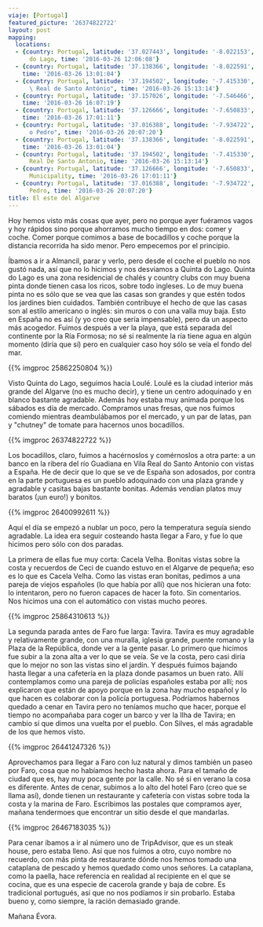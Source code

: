 ```yaml
---
viaje: [Portugal]
featured_picture: '26374822722'
layout: post
mapping:
  locations:
  - {country: Portugal, latitude: '37.027443', longitude: '-8.022153', place: Quinta
      do Lago, time: '2016-03-26 12:06:08'}
  - {country: Portugal, latitude: '37.138366', longitude: '-8.022591', place: "Loulé",
    time: '2016-03-26 13:01:04'}
  - {country: Portugal, latitude: '37.194502', longitude: '-7.415330', place: "Vila\
      \ Real de Santo António", time: '2016-03-26 15:13:14'}
  - {country: Portugal, latitude: '37.157026', longitude: '-7.546466', place: Muro,
    time: '2016-03-26 16:07:19'}
  - {country: Portugal, latitude: '37.126666', longitude: '-7.650833', place: Tavira,
    time: '2016-03-26 17:01:11'}
  - {country: Portugal, latitude: '37.016388', longitude: '-7.934722', place: "Faro-Sã\
      o Pedro", time: '2016-03-26 20:07:20'}
  - {country: Portugal, latitude: '37.138366', longitude: '-8.022591', place: Loule,
    time: '2016-03-26 13:01:04'}
  - {country: Portugal, latitude: '37.194502', longitude: '-7.415330', place: Vila
      Real De Santo Antonio, time: '2016-03-26 15:13:14'}
  - {country: Portugal, latitude: '37.126666', longitude: '-7.650833', place: Tavira
      Municipality, time: '2016-03-26 17:01:11'}
  - {country: Portugal, latitude: '37.016388', longitude: '-7.934722', place: Faro-Sao
      Pedro, time: '2016-03-26 20:07:20'}
title: El este del Algarve
---
```

Hoy hemos visto más cosas que ayer, pero no porque ayer fuéramos vagos y hoy rápidos sino porque ahorramos mucho tiempo en dos: comer y coche. Comer porque comimos a base de bocadillos y coche porque la distancia recorrida ha sido menor. Pero empecemos por el principio.

Íbamos a ir a Almancil, parar y verlo, pero desde el coche el pueblo no nos gustó nada, así que no lo hicimos y nos desviamos a Quinta do Lago. Quinta do Lago es una zona residencial de chalés y country clubs con muy buena pinta donde tienen casa los ricos, sobre todo ingleses. Lo de muy buena pinta no es sólo que se vea que las casas son grandes y que estén todos los jardines bien cuidados. También contribuye el hecho de que las casas son al estilo americano o inglés: sin muros o con una valla muy baja. Esto en España no es así (y yo creo que sería impensable), pero da un aspecto más acogedor. Fuimos después a ver la playa, que está separada del continente por la Ría Formosa; no sé si realmente la ría tiene agua en algún momento (diría que sí) pero en cualquier caso hoy sólo se veía el fondo del mar.

{{% imgproc 25862250804 %}}

Visto Quinta do Lago, seguimos hacia Loulé. Loulé es la ciudad interior más grande del Algarve (no es mucho decir), y tiene un centro adoquinado y en blanco bastante agradable. Además hoy estaba muy animada porque los sábados es día de mercado. Compramos unas fresas, que nos fuimos comiendo mientras deambulábamos por el mercado, y un par de latas, pan y "chutney" de tomate para hacernos unos bocadillos.

{{% imgproc 26374822722 %}}

Los bocadillos, claro, fuimos a hacérnoslos y comérnoslos a otra parte: a un banco en la ribera del río Guadiana en Vila Real do Santo Antonio con vistas a España. He de decir que lo que se ve de España son adosados, por contra en la parte portuguesa es un pueblo adoquinado con una plaza grande y agradable y casitas bajas bastante bonitas. Además vendían platos muy baratos (¡un euro!) y bonitos.

{{% imgproc 26400992611 %}}

Aquí el día se empezó a nublar un poco, pero la temperatura seguía siendo agradable. La idea era seguir costeando hasta llegar a Faro, y fue lo que hicimos pero sólo con dos paradas.

La primera de ellas fue muy corta: Cacela Velha. Bonitas vistas sobre la costa y recuerdos de Ceci de cuando estuvo en el Algarve de pequeña; eso es lo que es Cacela Velha. Como las vistas eran bonitas, pedimos a una pareja de viejos españoles (lo que había por allí) que nos hicieran una foto: lo intentaron, pero no fueron capaces de hacer la foto. Sin comentarios. Nos hicimos una con el automático con vistas mucho peores.

{{% imgproc 25864310613 %}}

La segunda parada antes de Faro fue larga: Tavira. Tavira es muy agradable y relativamente grande, con una muralla, iglesia grande, puente romano y la Plaza de la República, donde ver a la gente pasar. Lo primero que hicimos fue subir a la zona alta a ver lo que se veía. Se ve la costa, pero casi diría que lo mejor no son las vistas sino el jardín. Y después fuimos bajando hasta llegar a una cafetería en la plaza donde pasamos un buen rato. Allí contemplamos como una pareja de policías españoles estaba por allí; nos explicaron que están de apoyo porque en la zona hay mucho español y lo que hacen es colaborar con la policía portuguesa. Podríamos habernos quedado a cenar en Tavira pero no teníamos mucho que hacer, porque el tiempo no acompañaba para coger un barco y ver la Ilha de Tavira; en cambio sí que dimos una vuelta por el pueblo. Con Silves, el más agradable de los que hemos visto.

{{% imgproc 26441247326 %}}

Aprovechamos para llegar a Faro con luz natural y dimos también un paseo por Faro, cosa que no habíamos hecho hasta ahora. Para el tamaño de ciudad que es, hay muy poca gente por la calle. No sé si en verano la cosa es diferente. Antes de cenar, subimos a lo alto del hotel Faro (creo que se llama así), donde tienen un restaurante y cafetería con vistas sobre toda la costa y la marina de Faro. Escribimos las postales que compramos ayer, mañana tendermoes que encontrar un sitio desde el que mandarlas.

{{% imgproc 26467183035 %}}

Para cenar íbamos a ir al número uno de TripAdvisor, que es un steak house, pero estaba lleno. Así que nos fuimos a otro, cuyo nombre no recuerdo, con más pinta de restaurante dónde nos hemos tomado una cataplana de pescado y hemos quedado como unos señores. La cataplana, como la paella, hace referencia en realidad al recipiente en el que se cocina, que es una especie de cacerola grande y baja de cobre. Es tradicional portugués, así que no nos podíamos ir sin probarlo. Estaba bueno y, como siempre, la ración demasiado grande.

Mañana Évora.